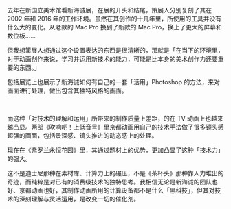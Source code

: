 去年在新国立美术馆看新海诚展，在展的开头和结尾，策展人分别复刻了其在 2002 年和 2016 年的工作环境。虽然在其创作的十几年里，所使用的工具并没有什么大的变化。从老款的 Mac Pro 换到了新款的 Mac Pro，换上了更大的屏幕和数位板……

但我想策展人想通过这个设置表达的东西是很清晰的，那就是「在当下的环境里，对于动画创作来说，学习并运用新技术的能力，可能是比本身的美术创作力还要重要的东西。」

包括展览上也展示了新海诚如何有自己的一套「活用」Photoshop 的方法，来对画面进行处理，做出包含其独特风格的画面。

<br>

而这种「对技术的理解和运用」所带来的制作质量上差距，的在 TV 动画上也越来越凸显。两部《吹响吧！上低音号》里京都动画用自己的技术手法做了很多镜头感超强的画面，包括景深感、镜头推进的动态感上的处理。

现在在《紫罗兰永恒花园》里，其通过题材上的优势，更加凸显了这种「技术力」的强大。

这不是迪士尼那种在素材库、计算力上的碾压，不是《茶杯头》那种靠人力堆出的奇迹，而纯粹是对已有的消费级技术的独特思考。我相信无论是新海诚的团队也好、京都动画也好，其制作动画所用的计算设备都不是什么「黑科技」，但其对技术的深刻理解与灵活运用，是改变一切的催化剂。
